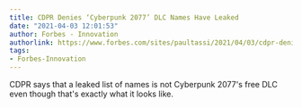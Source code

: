 ```yaml
---
title: CDPR Denies ‘Cyberpunk 2077’ DLC Names Have Leaked
date: "2021-04-03 12:01:53"
author: Forbes - Innovation
authorlink: https://www.forbes.com/sites/paultassi/2021/04/03/cdpr-denies-cyberpunk-2077-dlc-names-have-leaked/
tags:
- Forbes-Innovation
---
```

CDPR says that a leaked list of names is not Cyberpunk 2077's free DLC even though that's exactly what it looks like.